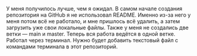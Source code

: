 У меня получилось лучше, чем я ожидал. В самом начале создания репозитория на GitHub я не использовал README. Именно из-за него у меня потом всё не работало, и мне пришлось всё удалить, а затем загрузить уже свои локальные файлы.
Также у меня не создались две ветки — main и master. Теперь вся работа ведётся в одной ветке. Работал через терминал.
Нужно будет добавить текстовый файл с командами терминала в этот репозиторий.
